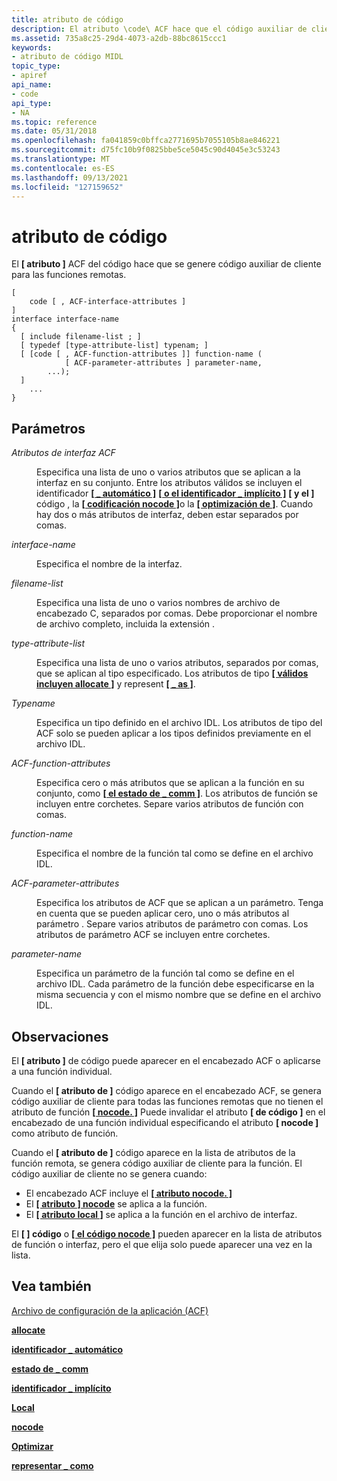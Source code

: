 ```yaml
---
title: atributo de código
description: El atributo \code\ ACF hace que el código auxiliar de cliente se genere para las funciones remotas.
ms.assetid: 735a8c25-29d4-4073-a2db-88bc8615ccc1
keywords:
- atributo de código MIDL
topic_type:
- apiref
api_name:
- code
api_type:
- NA
ms.topic: reference
ms.date: 05/31/2018
ms.openlocfilehash: fa041859c0bffca2771695b7055105b8ae846221
ms.sourcegitcommit: d75fc10b9f0825bbe5ce5045c90d4045e3c53243
ms.translationtype: MT
ms.contentlocale: es-ES
ms.lasthandoff: 09/13/2021
ms.locfileid: "127159652"
---
```

# <a name="code-attribute"></a>atributo de código

El **\[ atributo \]** ACF del código hace que se genere código auxiliar de cliente para las funciones remotas.

``` syntax
[
    code [ , ACF-interface-attributes ] 
] 
interface interface-name
{
  [ include filename-list ; ]
  [ typedef [type-attribute-list] typenam; ]
  [ [code [ , ACF-function-attributes ]] function-name (
            [ ACF-parameter-attributes ] parameter-name,
        ...);
  ]
    ...
}
```

## <a name="parameters"></a>Parámetros

<dl> <dt>

*Atributos de interfaz ACF* 
</dt> <dd>

Especifica una lista de uno o varios atributos que se aplican a la interfaz en su conjunto. Entre los atributos válidos se incluyen el identificador [**\[ \_ automático \]**](auto-handle.md) [**\[ o el identificador \_ implícito \]**](implicit-handle.md) **\[ y el \]** código , la [**\[ codificación nocode \]**](nocode.md)o la [**\[ optimización de \]**](optimize.md). Cuando hay dos o más atributos de interfaz, deben estar separados por comas.

</dd> <dt>

*interface-name* 
</dt> <dd>

Especifica el nombre de la interfaz.

</dd> <dt>

*filename-list* 
</dt> <dd>

Especifica una lista de uno o varios nombres de archivo de encabezado C, separados por comas. Debe proporcionar el nombre de archivo completo, incluida la extensión .

</dd> <dt>

*type-attribute-list* 
</dt> <dd>

Especifica una lista de uno o varios atributos, separados por comas, que se aplican al tipo especificado. Los atributos de tipo [**\[ válidos incluyen allocate \]**](allocate.md) y represent [**\[ \_ as \]**](represent-as.md).

</dd> <dt>

*Typename* 
</dt> <dd>

Especifica un tipo definido en el archivo IDL. Los atributos de tipo del ACF solo se pueden aplicar a los tipos definidos previamente en el archivo IDL.

</dd> <dt>

*ACF-function-attributes* 
</dt> <dd>

Especifica cero o más atributos que se aplican a la función en su conjunto, como [**\[ el estado de \_ comm \]**](comm-status.md). Los atributos de función se incluyen entre corchetes. Separe varios atributos de función con comas.

</dd> <dt>

*function-name* 
</dt> <dd>

Especifica el nombre de la función tal como se define en el archivo IDL.

</dd> <dt>

*ACF-parameter-attributes* 
</dt> <dd>

Especifica los atributos de ACF que se aplican a un parámetro. Tenga en cuenta que se pueden aplicar cero, uno o más atributos al parámetro . Separe varios atributos de parámetro con comas. Los atributos de parámetro ACF se incluyen entre corchetes.

</dd> <dt>

*parameter-name* 
</dt> <dd>

Especifica un parámetro de la función tal como se define en el archivo IDL. Cada parámetro de la función debe especificarse en la misma secuencia y con el mismo nombre que se define en el archivo IDL.

</dd> </dl>

## <a name="remarks"></a>Observaciones

El **\[ atributo \]** de código puede aparecer en el encabezado ACF o aplicarse a una función individual.

Cuando el **\[ atributo de \]** código aparece en el encabezado ACF, se genera código auxiliar de cliente para todas las funciones remotas que no tienen el atributo de función [**\[ nocode. \]**](nocode.md) Puede invalidar el atributo **\[ de código \]** en el encabezado de una función individual especificando el atributo **\[ nocode \]** como atributo de función.

Cuando el **\[ atributo de \]** código aparece en la lista de atributos de la función remota, se genera código auxiliar de cliente para la función. El código auxiliar de cliente no se genera cuando:

-   El encabezado ACF incluye el [**\[ atributo nocode. \]**](nocode.md)
-   El [**\[ atributo \] nocode**](nocode.md) se aplica a la función.
-   El [**\[ atributo local \]**](local.md) se aplica a la función en el archivo de interfaz.

El **\[ \] código** o [**\[ el código nocode \]**](nocode.md) pueden aparecer en la lista de atributos de función o interfaz, pero el que elija solo puede aparecer una vez en la lista.

## <a name="see-also"></a>Vea también

<dl> <dt>

[Archivo de configuración de la aplicación (ACF)](application-configuration-file-acf-.md)
</dt> <dt>

[**allocate**](allocate.md)
</dt> <dt>

[**identificador \_ automático**](auto-handle.md)
</dt> <dt>

[**estado de \_ comm**](comm-status.md)
</dt> <dt>

[**identificador \_ implícito**](implicit-handle.md)
</dt> <dt>

[**Local**](local.md)
</dt> <dt>

[**nocode**](nocode.md)
</dt> <dt>

[**Optimizar**](optimize.md)
</dt> <dt>

[**representar \_ como**](represent-as.md)
</dt> </dl>

 

 




